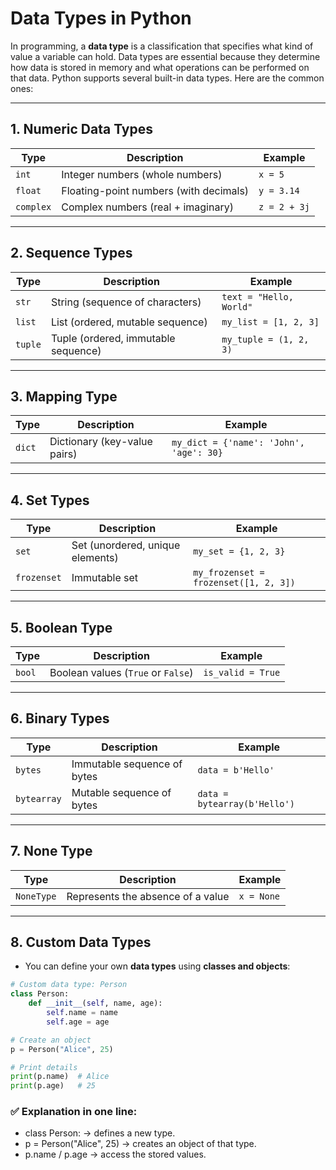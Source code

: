 # Data Types in Python

In programming, a **data type** is a classification that specifies what kind of value a variable can hold. Data types are essential because they determine how data is stored in memory and what operations can be performed on that data. Python supports several built-in data types. Here are the common ones:

---

## 1. Numeric Data Types
| Type | Description | Example |
|------|-------------|---------|
| `int` | Integer numbers (whole numbers) | `x = 5` |
| `float` | Floating-point numbers (with decimals) | `y = 3.14` |
| `complex` | Complex numbers (real + imaginary) | `z = 2 + 3j` |

---

## 2. Sequence Types
| Type | Description | Example |
|------|-------------|---------|
| `str` | String (sequence of characters) | `text = "Hello, World"` |
| `list` | List (ordered, mutable sequence) | `my_list = [1, 2, 3]` |
| `tuple` | Tuple (ordered, immutable sequence) | `my_tuple = (1, 2, 3)` |

---

## 3. Mapping Type
| Type | Description | Example |
|------|-------------|---------|
| `dict` | Dictionary (key-value pairs) | `my_dict = {'name': 'John', 'age': 30}` |

---

## 4. Set Types
| Type | Description | Example |
|------|-------------|---------|
| `set` | Set (unordered, unique elements) | `my_set = {1, 2, 3}` |
| `frozenset` | Immutable set | `my_frozenset = frozenset([1, 2, 3])` |

---

## 5. Boolean Type
| Type | Description | Example |
|------|-------------|---------|
| `bool` | Boolean values (`True` or `False`) | `is_valid = True` |

---

## 6. Binary Types
| Type | Description | Example |
|------|-------------|---------|
| `bytes` | Immutable sequence of bytes | `data = b'Hello'` |
| `bytearray` | Mutable sequence of bytes | `data = bytearray(b'Hello')` |

---

## 7. None Type
| Type | Description | Example |
|------|-------------|---------|
| `NoneType` | Represents the absence of a value | `x = None` |

---

## 8. Custom Data Types
- You can define your own **data types** using **classes and objects**:

```python
# Custom data type: Person
class Person:
    def __init__(self, name, age):
        self.name = name
        self.age = age

# Create an object
p = Person("Alice", 25)

# Print details
print(p.name)  # Alice
print(p.age)   # 25
```
### ✅ Explanation in one line:

- class Person: → defines a new type.
- p = Person("Alice", 25) → creates an object of that type.
- p.name / p.age → access the stored values.
